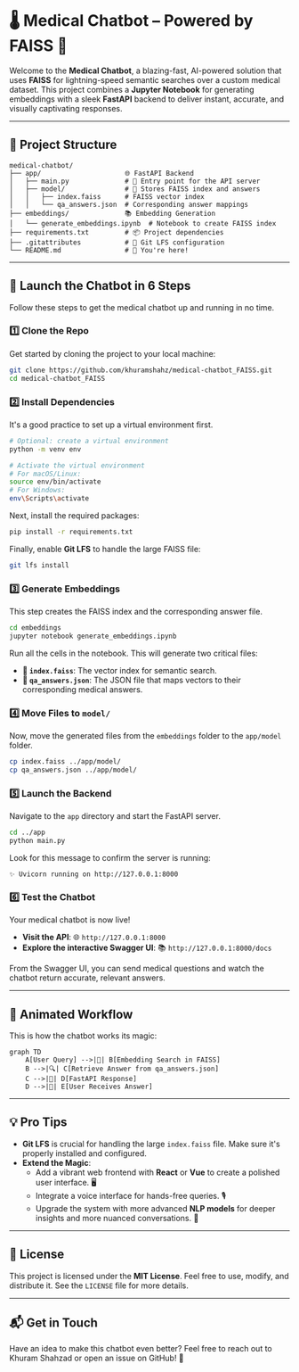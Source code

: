 # 🌡️ Medical Chatbot – Powered by FAISS 🚀

Welcome to the **Medical Chatbot**, a blazing-fast, AI-powered solution that uses **FAISS** for lightning-speed semantic searches over a custom medical dataset. This project combines a **Jupyter Notebook** for generating embeddings with a sleek **FastAPI** backend to deliver instant, accurate, and visually captivating responses.

-----

## 📂 Project Structure

```
medical-chatbot/
├── app/                     🌐 FastAPI Backend
│   ├── main.py              # 🚀 Entry point for the API server
│   ├── model/               # 🧠 Stores FAISS index and answers
│   │   ├── index.faiss      # FAISS vector index
│   │   └── qa_answers.json  # Corresponding answer mappings
├── embeddings/              📚 Embedding Generation
│   └── generate_embeddings.ipynb  # Notebook to create FAISS index
├── requirements.txt         # 📦 Project dependencies
├── .gitattributes           # 🔧 Git LFS configuration
└── README.md                # 📜 You're here!
```

-----

## 🚀 Launch the Chatbot in 6 Steps

Follow these steps to get the medical chatbot up and running in no time.

### 1️⃣ Clone the Repo

Get started by cloning the project to your local machine:

```bash
git clone https://github.com/khuramshahz/medical-chatbot_FAISS.git
cd medical-chatbot_FAISS
```

### 2️⃣ Install Dependencies

It's a good practice to set up a virtual environment first.

```bash
# Optional: create a virtual environment
python -m venv env

# Activate the virtual environment
# For macOS/Linux:
source env/bin/activate
# For Windows:
env\Scripts\activate
```

Next, install the required packages:

```bash
pip install -r requirements.txt
```

Finally, enable **Git LFS** to handle the large FAISS file:

```bash
git lfs install
```

### 3️⃣ Generate Embeddings

This step creates the FAISS index and the corresponding answer file.

```bash
cd embeddings
jupyter notebook generate_embeddings.ipynb
```

Run all the cells in the notebook. This will generate two critical files:

  - **🌟 `index.faiss`**: The vector index for semantic search.
  - **📝 `qa_answers.json`**: The JSON file that maps vectors to their corresponding medical answers.

### 4️⃣ Move Files to `model/`

Now, move the generated files from the `embeddings` folder to the `app/model` folder.

```bash
cp index.faiss ../app/model/
cp qa_answers.json ../app/model/
```

### 5️⃣ Launch the Backend

Navigate to the `app` directory and start the FastAPI server.

```bash
cd ../app
python main.py
```

Look for this message to confirm the server is running:

```
✨ Uvicorn running on http://127.0.0.1:8000
```

### 6️⃣ Test the Chatbot

Your medical chatbot is now live\!

  - **Visit the API**: 🌐 `http://127.0.0.1:8000`
  - **Explore the interactive Swagger UI**: 📚 `http://127.0.0.1:8000/docs`

From the Swagger UI, you can send medical questions and watch the chatbot return accurate, relevant answers.

-----

## 🎨 Animated Workflow

This is how the chatbot works its magic:

```mermaid
graph TD
    A[User Query] -->|📝| B[Embedding Search in FAISS]
    B -->|🔍| C[Retrieve Answer from qa_answers.json]
    C -->|🚀| D[FastAPI Response]
    D -->|🌟| E[User Receives Answer]
```

-----

## 💡 Pro Tips

  - **Git LFS** is crucial for handling the large `index.faiss` file. Make sure it's properly installed and configured.
  - **Extend the Magic**:
      - Add a vibrant web frontend with **React** or **Vue** to create a polished user interface. 🖥️
      - Integrate a voice interface for hands-free queries. 🎙️
      - Upgrade the system with more advanced **NLP models** for deeper insights and more nuanced conversations. 🧠

-----

## 📜 License

This project is licensed under the **MIT License**. Feel free to use, modify, and distribute it. See the `LICENSE` file for more details.

-----

## 📬 Get in Touch

Have an idea to make this chatbot even better? Feel free to reach out to Khuram Shahzad or open an issue on GitHub\! 🌟
